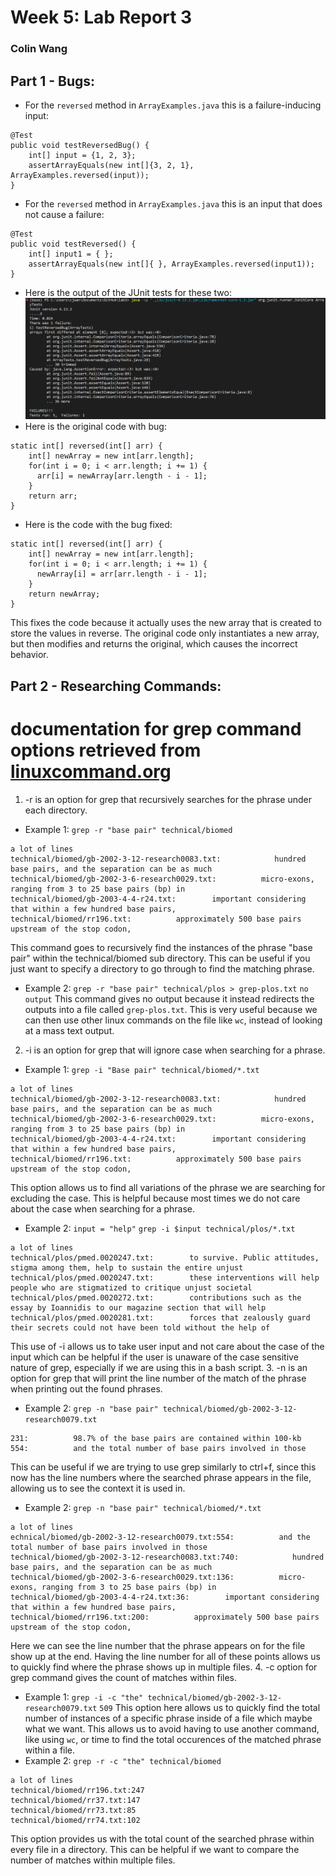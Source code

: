 # Week 5: Lab Report 3
### Colin Wang
## Part 1 - Bugs:
- For the `reversed` method in `ArrayExamples.java` this is a failure-inducing input:
```
@Test
public void testReversedBug() {
    int[] input = {1, 2, 3};
    assertArrayEquals(new int[]{3, 2, 1}, ArrayExamples.reversed(input));
}
```
- For the `reversed` method in `ArrayExamples.java` this is an input that does not cause a failure:
```
@Test
public void testReversed() {
    int[] input1 = { };
    assertArrayEquals(new int[]{ }, ArrayExamples.reversed(input1));
}
```
- Here is the output of the JUnit tests for these two: ![failure](Failure_output.png)
- Here is the original code with bug:
```
static int[] reversed(int[] arr) {
    int[] newArray = new int[arr.length];
    for(int i = 0; i < arr.length; i += 1) {
      arr[i] = newArray[arr.length - i - 1];
    }
    return arr;
}
```
- Here is the code with the bug fixed:
```
static int[] reversed(int[] arr) {
    int[] newArray = new int[arr.length];
    for(int i = 0; i < arr.length; i += 1) {
      newArray[i] = arr[arr.length - i - 1];
    }
    return newArray;
}
```
  This fixes the code because it actually uses the new array that is created to store the values in reverse. The original code only instantiates a new array, but then modifies and returns the original, which causes the incorrect behavior.

## Part 2 - Researching Commands:
# documentation for grep command options retrieved from [linuxcommand.org](https://linuxcommand.org/lc3_man_pages/grep1.html)
1. -r is an option for grep that recursively searches for the phrase under each directory.
- Example 1:
`grep -r "base pair" technical/biomed`
```
a lot of lines
technical/biomed/gb-2002-3-12-research0083.txt:            hundred base pairs, and the separation can be as much
technical/biomed/gb-2002-3-6-research0029.txt:          micro-exons, ranging from 3 to 25 base pairs (bp) in
technical/biomed/gb-2003-4-4-r24.txt:        important considering that within a few hundred base pairs,
technical/biomed/rr196.txt:          approximately 500 base pairs upstream of the stop codon,
```
This command goes to recursively find the instances of the phrase "base pair" within the technical/biomed sub directory. This can be useful if you just want to specify a directory to go through to find the matching phrase.
- Example 2:
`grep -r "base pair" technical/plos > grep-plos.txt`
`no output`
This command gives no output because it instead redirects the outputs into a file called `grep-plos.txt`. This is very useful because we can then use other linux commands on the file like `wc`, instead of looking at a mass text output.
2. -i is an option for grep that will ignore case when searching for a phrase.
- Example 1:
`grep -i "Base pair" technical/biomed/*.txt`
```
a lot of lines
technical/biomed/gb-2002-3-12-research0083.txt:            hundred base pairs, and the separation can be as much
technical/biomed/gb-2002-3-6-research0029.txt:          micro-exons, ranging from 3 to 25 base pairs (bp) in
technical/biomed/gb-2003-4-4-r24.txt:        important considering that within a few hundred base pairs,
technical/biomed/rr196.txt:          approximately 500 base pairs upstream of the stop codon,
```
This option allows us to find all variations of the phrase we are searching for excluding the case. This is helpful because most times we do not care about the case when searching for a phrase.
- Example 2:
`input = "help"`
`grep -i $input technical/plos/*.txt`
```
a lot of lines
technical/plos/pmed.0020247.txt:        to survive. Public attitudes, stigma among them, help to sustain the entire unjust
technical/plos/pmed.0020247.txt:        these interventions will help people who are stigmatized to critique unjust societal
technical/plos/pmed.0020272.txt:        contributions such as the essay by Ioannidis to our magazine section that will help
technical/plos/pmed.0020281.txt:        forces that zealously guard their secrets could not have been told without the help of
```
This use of -i allows us to take user input and not care about the case of the input which can be helpful if the user is unaware of the case sensitive nature of grep, especially if we are using this in a bash script.
3. -n is an option for grep that will print the line number of the match of the phrase when printing out the found phrases.
- Example 2:
`grep -n "base pair" technical/biomed/gb-2002-3-12-research0079.txt`
```
231:          98.7% of the base pairs are contained within 100-kb
554:          and the total number of base pairs involved in those
```
This can be useful if we are trying to use grep similarly to ctrl+f, since this now has the line numbers where the searched phrase appears in the file, allowing us to see the context it is used in.
- Example 2:
`grep -n "base pair" technical/biomed/*.txt`
``` 
a lot of lines
echnical/biomed/gb-2002-3-12-research0079.txt:554:          and the total number of base pairs involved in those
technical/biomed/gb-2002-3-12-research0083.txt:740:            hundred base pairs, and the separation can be as much
technical/biomed/gb-2002-3-6-research0029.txt:136:          micro-exons, ranging from 3 to 25 base pairs (bp) in
technical/biomed/gb-2003-4-4-r24.txt:36:        important considering that within a few hundred base pairs,
technical/biomed/rr196.txt:200:          approximately 500 base pairs upstream of the stop codon,
```
Here we can see the line number that the phrase appears on for the file show up at the end. Having the line number for all of these points allows us to quickly find where the phrase shows up in multiple files.
4. -c option for grep command gives the count of matches within files.
- Example 1:
`grep -i -c "the" technical/biomed/gb-2002-3-12-research0079.txt`
`509`
This option here allows us to quickly find the total number of instances of a specific phrase inside of a file which maybe what we want. This allows us to avoid having to use another command, like using `wc`, or time to find the total occurences of the matched phrase within a file.
- Example 2:
`grep -r -c "the" technical/biomed`
```
a lot of lines
technical/biomed/rr196.txt:247
technical/biomed/rr37.txt:147
technical/biomed/rr73.txt:85
technical/biomed/rr74.txt:102
```
This option provides us with the total count of the searched phrase within every file in a directory. This can be helpful if we want to compare the number of matches within multiple files.